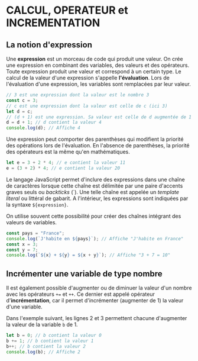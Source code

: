 CALCUL, OPERATEUR et INCREMENTATION
===================================

La notion d'expression
----------------------

Une **expression** est un morceau de code qui produit une valeur. On
crée une expression en combinant des variables, des valeurs et des
opérateurs. Toute expression produit une valeur et correspond à un
certain type. Le calcul de la valeur d'une expression s'appelle
**l'évaluation**. Lors de l'évaluation d'une expression, les variables
sont remplacées par leur valeur.

``` js
// 3 est une expression dont la valeur est le nombre 3
const c = 3;
// c est une expression dont la valeur est celle de c (ici 3)
let d = c;
// (d + 1) est une expression. Sa valeur est celle de d augmentée de 1 (ici 4)
d = d + 1; // d contient la valeur 4
console.log(d); // Affiche 4
```

Une expression peut comporter des parenthèses qui modifient la priorité
des opérations lors de l'évaluation. En l'absence de parenthèses, la
priorité des opérateurs est la même qu'en mathématiques.

``` js
let e = 3 + 2 * 4; // e contient la valeur 11
e = (3 + 2) * 4; // e contient la valeur 20
```

Le langage JavaScript permet d'inclure des expressions dans une chaîne
de caractères lorsque cette chaîne est délimitée par une paire d'accents
graves seuls ou *backticks* (\`). Une telle chaîne est appelée un
*template literal* ou littéral de gabarit. A l'intérieur, les
expressions sont indiquées par la syntaxe `${expression}`.

On utilise souvent cette possibilité pour créer des chaînes intégrant
des valeurs de variables.

``` js
const pays = "France";
console.log(`J'habite en ${pays}`); // Affiche "J'habite en France"
const x = 3;
const y = 7;
console.log(`${x} + ${y} = ${x + y}`); // Affiche "3 + 7 = 10"
```

Incrémenter une variable de type nombre
---------------------------------------

Il est également possible d'augmenter ou de diminuer la valeur d'un
nombre avec les opérateurs `+=` et `++`. Ce dernier est appelé opérateur
d'**incrémentation**, car il permet d'incrémenter (augmenter de 1) la
valeur d'une variable.

Dans l'exemple suivant, les lignes 2 et 3 permettent chacune d'augmenter
la valeur de la variable `b` de 1.

``` js
let b = 0; // b contient la valeur 0
b += 1; // b contient la valeur 1
b++; // b contient la valeur 2
console.log(b); // Affiche 2
```
